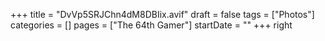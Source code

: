 +++
title = "DvVp5SRJChn4dM8DBIix.avif"
draft = false
tags = ["Photos"]
categories = []
pages = ["The 64th Gamer"]
startDate = ""
+++
right
